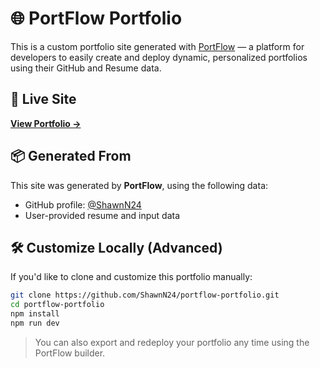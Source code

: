 
# 🌐 PortFlow Portfolio

This is a custom portfolio site generated with [PortFlow]() — a platform for developers to easily create and deploy dynamic, personalized portfolios using their GitHub and Resume data.

## 🚀 Live Site

**[View Portfolio →](https://ShawnN24.github.io/portflow-portfolio)**

## 📦 Generated From

This site was generated by **PortFlow**, using the following data:

- GitHub profile: [@ShawnN24](https://github.com/ShawnN24)
- User-provided resume and input data

## 🛠 Customize Locally (Advanced)

If you'd like to clone and customize this portfolio manually:

```bash
git clone https://github.com/ShawnN24/portflow-portfolio.git
cd portflow-portfolio
npm install
npm run dev
```

> You can also export and redeploy your portfolio any time using the PortFlow builder.
